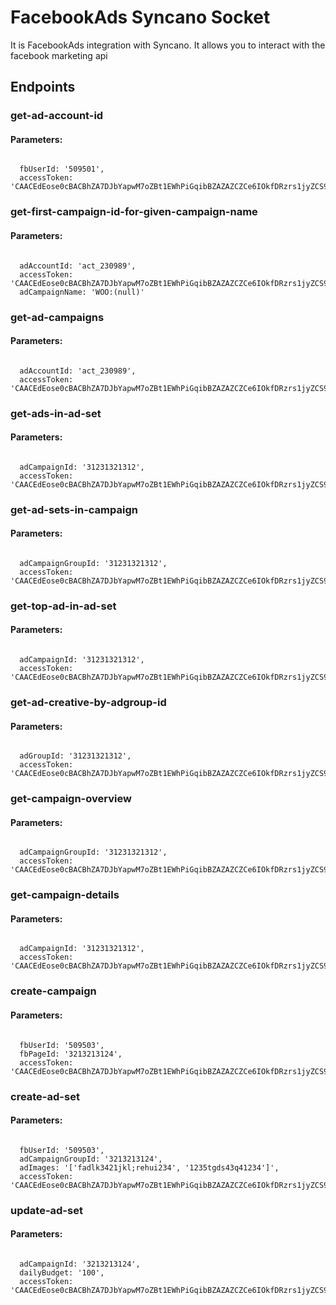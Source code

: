 # FacebookAds Syncano Socket

It is FacebookAds integration with Syncano. It allows you to interact with the facebook marketing api

## Endpoints

### get-ad-account-id

#### Parameters:
```

  fbUserId: '509501',
  accessToken: 'CAACEdEose0cBACBhZA7DJbYapwM7oZBt1EWhPiGqibBZAZAZCZCe6IOkfDRzrs1jyZCS93zSuj9GaNQQtxbny0jeSCqyBNaQUl3ocDiD3lO4GSboFm5B7NogSHFzTGYw0rdpndDKolQcfsS5nYeYwZAIKXF1WPzgGaGxNIDh36oZBHuazcN3WSNmL9jGyO9YmYlZBmZCcigBuMFvtXj4XlzNWyb'
```


### get-first-campaign-id-for-given-campaign-name

#### Parameters:
```

  adAccountId: 'act_230989',
  accessToken: 'CAACEdEose0cBACBhZA7DJbYapwM7oZBt1EWhPiGqibBZAZAZCZCe6IOkfDRzrs1jyZCS93zSuj9GaNQQtxbny0jeSCqyBNaQUl3ocDiD3lO4GSboFm5B7NogSHFzTGYw0rdpndDKolQcfsS5nYeYwZAIKXF1WPzgGaGxNIDh36oZBHuazcN3WSNmL9jGyO9YmYlZBmZCcigBuMFvtXj4XlzNWyb',
  adCampaignName: 'WOO:(null)'
```


### get-ad-campaigns

#### Parameters:
```

  adAccountId: 'act_230989',
  accessToken: 'CAACEdEose0cBACBhZA7DJbYapwM7oZBt1EWhPiGqibBZAZAZCZCe6IOkfDRzrs1jyZCS93zSuj9GaNQQtxbny0jeSCqyBNaQUl3ocDiD3lO4GSboFm5B7NogSHFzTGYw0rdpndDKolQcfsS5nYeYwZAIKXF1WPzgGaGxNIDh36oZBHuazcN3WSNmL9jGyO9YmYlZBmZCcigBuMFvtXj4XlzNWyb'
```


### get-ads-in-ad-set

#### Parameters:
```

  adCampaignId: '31231321312',
  accessToken: 'CAACEdEose0cBACBhZA7DJbYapwM7oZBt1EWhPiGqibBZAZAZCZCe6IOkfDRzrs1jyZCS93zSuj9GaNQQtxbny0jeSCqyBNaQUl3ocDiD3lO4GSboFm5B7NogSHFzTGYw0rdpndDKolQcfsS5nYeYwZAIKXF1WPzgGaGxNIDh36oZBHuazcN3WSNmL9jGyO9YmYlZBmZCcigBuMFvtXj4XlzNWyb'
```


### get-ad-sets-in-campaign

#### Parameters:
```

  adCampaignGroupId: '31231321312',
  accessToken: 'CAACEdEose0cBACBhZA7DJbYapwM7oZBt1EWhPiGqibBZAZAZCZCe6IOkfDRzrs1jyZCS93zSuj9GaNQQtxbny0jeSCqyBNaQUl3ocDiD3lO4GSboFm5B7NogSHFzTGYw0rdpndDKolQcfsS5nYeYwZAIKXF1WPzgGaGxNIDh36oZBHuazcN3WSNmL9jGyO9YmYlZBmZCcigBuMFvtXj4XlzNWyb'
```


### get-top-ad-in-ad-set

#### Parameters:
```

  adCampaignId: '31231321312',
  accessToken: 'CAACEdEose0cBACBhZA7DJbYapwM7oZBt1EWhPiGqibBZAZAZCZCe6IOkfDRzrs1jyZCS93zSuj9GaNQQtxbny0jeSCqyBNaQUl3ocDiD3lO4GSboFm5B7NogSHFzTGYw0rdpndDKolQcfsS5nYeYwZAIKXF1WPzgGaGxNIDh36oZBHuazcN3WSNmL9jGyO9YmYlZBmZCcigBuMFvtXj4XlzNWyb'
```


### get-ad-creative-by-adgroup-id

#### Parameters:
```

  adGroupId: '31231321312',
  accessToken: 'CAACEdEose0cBACBhZA7DJbYapwM7oZBt1EWhPiGqibBZAZAZCZCe6IOkfDRzrs1jyZCS93zSuj9GaNQQtxbny0jeSCqyBNaQUl3ocDiD3lO4GSboFm5B7NogSHFzTGYw0rdpndDKolQcfsS5nYeYwZAIKXF1WPzgGaGxNIDh36oZBHuazcN3WSNmL9jGyO9YmYlZBmZCcigBuMFvtXj4XlzNWyb'
```


### get-campaign-overview

#### Parameters:
```

  adCampaignGroupId: '31231321312',
  accessToken: 'CAACEdEose0cBACBhZA7DJbYapwM7oZBt1EWhPiGqibBZAZAZCZCe6IOkfDRzrs1jyZCS93zSuj9GaNQQtxbny0jeSCqyBNaQUl3ocDiD3lO4GSboFm5B7NogSHFzTGYw0rdpndDKolQcfsS5nYeYwZAIKXF1WPzgGaGxNIDh36oZBHuazcN3WSNmL9jGyO9YmYlZBmZCcigBuMFvtXj4XlzNWyb'
```


### get-campaign-details

#### Parameters:
```

  adCampaignId: '31231321312',
  accessToken: 'CAACEdEose0cBACBhZA7DJbYapwM7oZBt1EWhPiGqibBZAZAZCZCe6IOkfDRzrs1jyZCS93zSuj9GaNQQtxbny0jeSCqyBNaQUl3ocDiD3lO4GSboFm5B7NogSHFzTGYw0rdpndDKolQcfsS5nYeYwZAIKXF1WPzgGaGxNIDh36oZBHuazcN3WSNmL9jGyO9YmYlZBmZCcigBuMFvtXj4XlzNWyb'
```


### create-campaign

#### Parameters:
```

  fbUserId: '509503',
  fbPageId: '3213213124',
  accessToken: 'CAACEdEose0cBACBhZA7DJbYapwM7oZBt1EWhPiGqibBZAZAZCZCe6IOkfDRzrs1jyZCS93zSuj9GaNQQtxbny0jeSCqyBNaQUl3ocDiD3lO4GSboFm5B7NogSHFzTGYw0rdpndDKolQcfsS5nYeYwZAIKXF1WPzgGaGxNIDh36oZBHuazcN3WSNmL9jGyO9YmYlZBmZCcigBuMFvtXj4XlzNWyb'
```


### create-ad-set

#### Parameters:
```

  fbUserId: '509503',
  adCampaignGroupId: '3213213124',
  adImages: '['fadlk3421jkl;rehui234', '1235tgds43q41234']',
  accessToken: 'CAACEdEose0cBACBhZA7DJbYapwM7oZBt1EWhPiGqibBZAZAZCZCe6IOkfDRzrs1jyZCS93zSuj9GaNQQtxbny0jeSCqyBNaQUl3ocDiD3lO4GSboFm5B7NogSHFzTGYw0rdpndDKolQcfsS5nYeYwZAIKXF1WPzgGaGxNIDh36oZBHuazcN3WSNmL9jGyO9YmYlZBmZCcigBuMFvtXj4XlzNWyb'
```


### update-ad-set

#### Parameters:
```

  adCampaignId: '3213213124',
  dailyBudget: '100',
  accessToken: 'CAACEdEose0cBACBhZA7DJbYapwM7oZBt1EWhPiGqibBZAZAZCZCe6IOkfDRzrs1jyZCS93zSuj9GaNQQtxbny0jeSCqyBNaQUl3ocDiD3lO4GSboFm5B7NogSHFzTGYw0rdpndDKolQcfsS5nYeYwZAIKXF1WPzgGaGxNIDh36oZBHuazcN3WSNmL9jGyO9YmYlZBmZCcigBuMFvtXj4XlzNWyb'
```

